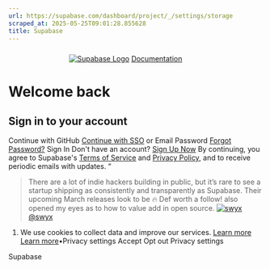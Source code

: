 ```yaml
---
url: https://supabase.com/dashboard/project/_/settings/storage
scraped_at: 2025-05-25T09:01:28.855628
title: Supabase
---
```


[![](data:image/svg+xml,%3csvg%20xmlns=%27http://www.w3.org/2000/svg%27%20version=%271.1%27%20width=%27120%27%20height=%2724%27/%3e)![Supabase Logo](https://supabase.com/dashboard/_next/image?url=%2Fdashboard%2Fimg%2Fsupabase-light.svg&w=256&q=75)](https://supabase.com)
[Documentation](https://supabase.com/docs)
# Welcome back
## Sign in to your account
Continue with GitHub
[Continue with SSO](https://supabase.com/dashboard/sign-in-sso?returnTo=%2Fproject%2F_%2Fsettings%2Fstorage)
or
Email
Password
[Forgot Password?](https://supabase.com/dashboard/forgot-password)
Sign In
Don't have an account? [Sign Up Now](https://supabase.com/dashboard/sign-up?returnTo=%2Fproject%2F_%2Fsettings%2Fstorage)
By continuing, you agree to Supabase's [Terms of Service](https://supabase.com/terms) and [Privacy Policy](https://supabase.com/privacy), and to receive periodic emails with updates.
“
> There are a lot of indie hackers building in public, but it’s rare to see a startup shipping as consistently and transparently as Supabase. Their upcoming March releases look to be 🔥 Def worth a follow! also opened my eyes as to how to value add in open source.
[![swyx](https://supabase.com/images/twitter-profiles/qhvO9V6x_400x400.jpg)@swyx](https://twitter.com/swyx/status/1366685025047994373)
  1. We use cookies to collect data and improve our services. [Learn more](https://supabase.com/privacy#8-cookies-and-similar-technologies-used-on-our-european-services)
[Learn more](https://supabase.com/privacy#8-cookies-and-similar-technologies-used-on-our-european-services)•Privacy settings
Accept Opt out Privacy settings


Supabase

